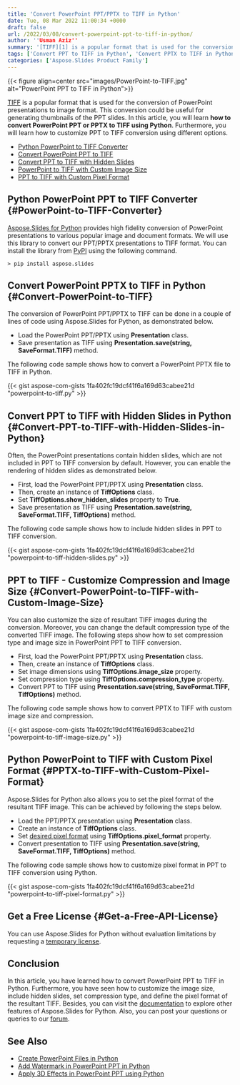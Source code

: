 ```yaml
---
title: 'Convert PowerPoint PPT/PPTX to TIFF in Python'
date: Tue, 08 Mar 2022 11:00:34 +0000
draft: false
url: /2022/03/08/convert-powerpoint-ppt-to-tiff-in-python/
author: ''Usman Aziz''
summary: '[TIFF][1] is a popular format that is used for the conversion of PowerPoint presentations to image format. This conversion could be useful for generating thumbnails of the PPT slides. In this article, you will learn **how to convert PowerPoint PPT or PPTX to TIFF using Python**. Furthermore, you will learn how to customize PPT to TIFF conversion using different options.'
tags: ['Convert PPT to TIFF in Python', 'Convert PPTX to TIFF in Python', 'Generate PPT Thumbnails in Python', 'Python PowerPoint to TIFF Converter']
categories: ['Aspose.Slides Product Family']
---
```




{{< figure align=center src="images/PowerPoint-to-TIFF.jpg" alt="PowerPoint PPT to TIFF in Python">}}


[TIFF][2] is a popular format that is used for the conversion of PowerPoint presentations to image format. This conversion could be useful for generating thumbnails of the PPT slides. In this article, you will learn **how to convert PowerPoint PPT or PPTX to TIFF using Python**. Furthermore, you will learn how to customize PPT to TIFF conversion using different options.

*   [Python PowerPoint to TIFF Converter][3]
*   [Convert PowerPoint PPT to TIFF][4]
*   [Convert PPT to TIFF with Hidden Slides][5]
*   [PowerPoint to TIFF with Custom Image Size][6]
*   [PPT to TIFF with Custom Pixel Format][7]

## Python PowerPoint PPT to TIFF Converter {#PowerPoint-to-TIFF-Converter}

[Aspose.Slides for Python][8] provides high fidelity conversion of PowerPoint presentations to various popular image and document formats. We will use this library to convert our PPT/PPTX presentations to TIFF format. You can install the library from [PyPI][9] using the following command.

```
> pip install aspose.slides
```

## Convert PowerPoint PPTX to TIFF in Python {#Convert-PowerPoint-to-TIFF}

The conversion of PowerPoint PPT/PPTX to TIFF can be done in a couple of lines of code using Aspose.Slides for Python, as demonstrated below.

*   Load the PowerPoint PPT/PPTX using **Presentation** class.
*   Save presentation as TIFF using **Presentation.save(string, SaveFormat.TIFF)** method.

The following code sample shows how to convert a PowerPoint PPTX file to TIFF in Python.

{{< gist aspose-com-gists 1fa402fc19dcf41f6a169d63cabee21d "powerpoint-to-tiff.py" >}}

## Convert PPT to TIFF with Hidden Slides in Python {#Convert-PPT-to-TIFF-with-Hidden-Slides-in-Python}

Often, the PowerPoint presentations contain hidden slides, which are not included in PPT to TIFF conversion by default. However, you can enable the rendering of hidden slides as demonstrated below.

*   First, load the PowerPoint PPT/PPTX using **Presentation** class.
*   Then, create an instance of **TiffOptions** class.
*   Set **TiffOptions.show\_hidden\_slides** property to **True**.
*   Save presentation as TIFF using **Presentation.save(string, SaveFormat.TIFF, TiffOptions)** method.

The following code sample shows how to include hidden slides in PPT to TIFF conversion.

{{< gist aspose-com-gists 1fa402fc19dcf41f6a169d63cabee21d "powerpoint-to-tiff-hidden-slides.py" >}}

## PPT to TIFF - Customize Compression and Image Size {#Convert-PowerPoint-to-TIFF-with-Custom-Image-Size}

You can also customize the size of resultant TIFF images during the conversion. Moreover, you can change the default compression type of the converted TIFF image. The following steps show how to set compression type and image size in PowerPoint PPT to TIFF conversion.

*   First, load the PowerPoint PPT/PPTX using **Presentation** class.
*   Then, create an instance of **TiffOptions** class.
*   Set image dimensions using **TiffOptions.image\_size** property.
*   Set compression type using **TiffOptions.compression\_type** property.
*   Convert PPT to TIFF using **Presentation.save(string, SaveFormat.TIFF, TiffOptions)** method.

The following code sample shows how to convert PPTX to TIFF with custom image size and compression.

{{< gist aspose-com-gists 1fa402fc19dcf41f6a169d63cabee21d "powerpoint-to-tiff-image-size.py" >}}

## Python PowerPoint to TIFF with Custom Pixel Format {#PPTX-to-TIFF-with-Custom-Pixel-Format}

Aspose.Slides for Python also allows you to set the pixel format of the resultant TIFF image. This can be achieved by following the steps below.

*   Load the PPT/PPTX presentation using **Presentation** class.
*   Create an instance of **TiffOptions** class.
*   Set [desired pixel format][10] using **TiffOptions.pixel\_format** property.
*   Convert presentation to TIFF using **Presentation.save(string, SaveFormat.TIFF, TiffOptions)** method.

The following code sample shows how to customize pixel format in PPT to TIFF conversion using Python.

{{< gist aspose-com-gists 1fa402fc19dcf41f6a169d63cabee21d "powerpoint-to-tiff-pixel-format.py" >}}

## Get a Free License {#Get-a-Free-API-License}

You can use Aspose.Slides for Python without evaluation limitations by requesting a [temporary license][11].

## Conclusion

In this article, you have learned how to convert PowerPoint PPT to TIFF in Python. Furthermore, you have seen how to customize the image size, include hidden slides, set compression type, and define the pixel format of the resultant TIFF. Besides, you can visit the [documentation][12] to explore other features of Aspose.Slides for Python. Also, you can post your questions or queries to our [forum][13].

## See Also

*   [Create PowerPoint Files in Python][14]
*   [Add Watermark in PowerPoint PPT in Python][15]
*   [Apply 3D Effects in PowerPoint PPT using Python][16]




[1]: https://docs.fileformat.com/image/tiff/
[2]: https://docs.fileformat.com/image/tiff/
[3]: #PowerPoint-to-TIFF-Converter
[4]: #Convert-PowerPoint-to-TIFF
[5]: #Convert-PPT-to-TIFF-with-Hidden-Slides-in-Python
[6]: #Convert-PowerPoint-to-TIFF-with-Custom-Image-Size
[7]: #PPTX-to-TIFF-with-Custom-Pixel-Format
[8]: https://products.aspose.com/slides/python-net
[9]: https://pypi.org/project/aspose.slides/
[10]: https://docs.aspose.com/slides/python-net/api-reference/aspose.slides.export/imagepixelformat/
[11]: https://purchase.aspose.com/temporary-license
[12]: https://docs.aspose.com/slides/python-net
[13]: https://forum.aspose.com/
[14]: https://blog.aspose.com/2021/12/31/create-powerpoint-presentations-in-python/
[15]: https://blog.aspose.com/2022/02/09/add-watermark-to-powerpoint-ppt-in-python/
[16]: https://blog.aspose.com/2022/01/08/create-three-d-effects-in-ppt-python/




